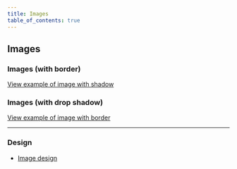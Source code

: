 ```yaml
---
title: Images
table_of_contents: true
---
```


## Images

### Images (with border)

<a href="https://vanilla-framework.github.io/vanilla-framework/examples/patterns/image/shadowed/"
    class="js-example">
    View example of image with shadow
</a>

### Images (with drop shadow)

<a href="https://vanilla-framework.github.io/vanilla-framework/examples/patterns/image/bordered/"
    class="js-example">
    View example of image with border
</a>

<hr />

### Design

* [Image design](https://github.com/ubuntudesign/vanilla-design/tree/master/Image)
